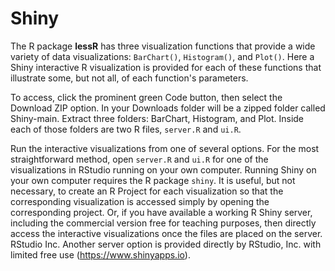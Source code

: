# Shiny

The R package __lessR__ has three visualization functions that provide a wide variety of data visualizations: `BarChart()`, `Histogram()`, and `Plot()`. Here a Shiny interactive R visualization is provided for each of these functions that illustrate some, but not all, of each function's parameters. 

To access, click the prominent green Code button, then select the Download ZIP option. In your Downloads folder will be a zipped folder called Shiny-main. Extract three folders: BarChart, Histogram, and Plot. Inside each of those folders are two R files, `server.R` and `ui.R`.

Run the interactive visualizations from one of several options. For the most straightforward method, open `server.R` and `ui.R` for one of the visualizations in RStudio running on your own computer. Running Shiny on your own computer requires the R package `shiny`. It is useful, but not necessary, to create an R Project for each visualization so that the corresponding visualization is accessed simply by opening the corresponding project. Or, if you have available a working R Shiny server, including the commercial version free for teaching purposes, then directly access the interactive visualizations once the files are placed on the server. RStudio Inc. Another server option is provided directly by RStudio, Inc. with limited free use (https://www.shinyapps.io).
